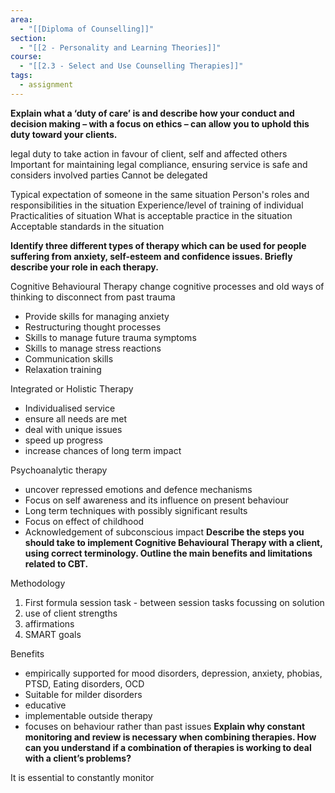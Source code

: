 ```yaml
---
area:
  - "[[Diploma of Counselling]]"
section:
  - "[[2 - Personality and Learning Theories]]"
course:
  - "[[2.3 - Select and Use Counselling Therapies]]"
tags:
  - assignment
---
```

**Explain what a ‘duty of care’ is and describe how your conduct and decision making – with a focus on ethics – can allow you to uphold this duty toward your clients.**

legal duty to take action in favour of client, self and affected others
Important for maintaining legal compliance, ensuring service is safe and considers involved parties
Cannot be delegated

Typical expectation of someone in the same situation
Person's roles and responsibilities in the situation
Experience/level of training of individual
Practicalities of situation
What is acceptable practice in the situation
Acceptable standards in the situation

**Identify three different types of therapy which can be used for people suffering from anxiety, self-esteem and confidence issues. Briefly describe your role in each therapy.**

Cognitive Behavioural Therapy
change cognitive processes and old ways of thinking to disconnect from past trauma 
- Provide skills for managing anxiety
- Restructuring thought processes
- Skills to manage future trauma symptoms
- Skills to manage stress reactions
- Communication skills
- Relaxation training

Integrated or Holistic Therapy
- Individualised service
- ensure all needs are met
- deal with unique issues
- speed up progress 
- increase chances of long term impact

Psychoanalytic therapy
- uncover repressed emotions and defence mechanisms
- Focus on self awareness and its influence on present behaviour
- Long term techniques with possibly significant results
- Focus on effect of childhood
- Acknowledgement of subconscious impact
**Describe the steps you should take to implement Cognitive Behavioural Therapy with a client, using correct terminology. Outline the main benefits and limitations related to CBT.**

Methodology
1. First formula session task - between session tasks focussing on solution
2. use of client strengths
3. affirmations
4. SMART goals

Benefits
- empirically supported for mood disorders, depression, anxiety, phobias, PTSD, Eating disorders, OCD
- Suitable for milder disorders
- educative
- implementable outside therapy
- focuses on behaviour rather than past issues
**Explain why constant monitoring and review is necessary when combining therapies. How can you understand if a combination of therapies is working to deal with a client’s problems?**

It is essential to constantly monitor